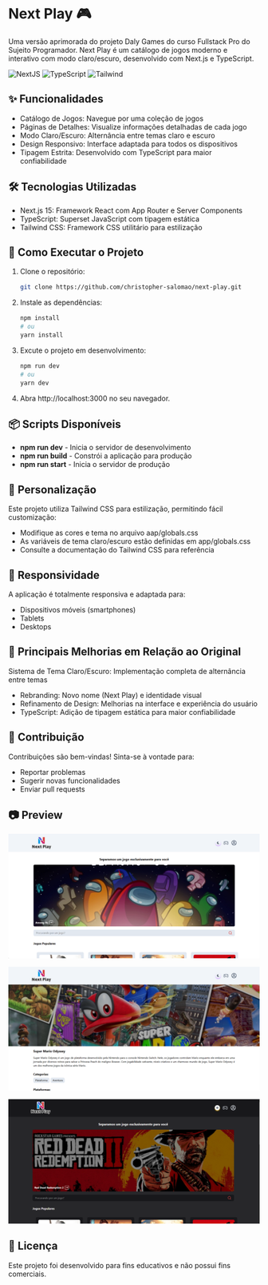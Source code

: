 # Next Play 🎮

Uma versão aprimorada do projeto Daly Games do curso Fullstack Pro do Sujeito Programador. Next Play é um catálogo de jogos moderno e interativo com modo claro/escuro, desenvolvido com Next.js e TypeScript.

![NextJS](https://img.shields.io/badge/NextJS-15-black?style=for-the-badge&logo=next.js)
![TypeScript](https://img.shields.io/badge/TypeScript-5.7-blue?style=for-the-badge&logo=typescript)
![Tailwind](https://img.shields.io/badge/TailwindCSS-4.0-38BDF8?style=for-the-badge&logo=tailwind-csS)

## ✨ Funcionalidades

- Catálogo de Jogos: Navegue por uma coleção de jogos
- Páginas de Detalhes: Visualize informações detalhadas de cada jogo
- Modo Claro/Escuro: Alternância entre temas claro e escuro
- Design Responsivo: Interface adaptada para todos os dispositivos
- Tipagem Estrita: Desenvolvido com TypeScript para maior confiabilidade

## 🛠️ Tecnologias Utilizadas

- Next.js 15: Framework React com App Router e Server Components
- TypeScript: Superset JavaScript com tipagem estática
- Tailwind CSS: Framework CSS utilitário para estilização

## 🚀 Como Executar o Projeto

1. Clone o repositório:
   ```bash
   git clone https://github.com/christopher-salomao/next-play.git
   ```
2. Instale as dependências:
   ```bash
   npm install
   # ou
   yarn install
   ```
3. Excute o projeto em desenvolvimento:
   ```bash
   npm run dev
   # ou
   yarn dev
   ```
4. Abra http://localhost:3000 no seu navegador.

## 📦 Scripts Disponíveis

- **npm run dev** - Inicia o servidor de desenvolvimento
- **npm run build** - Constrói a aplicação para produção
- **npm run start** - Inicia o servidor de produção

## 🎨 Personalização

Este projeto utiliza Tailwind CSS para estilização, permitindo fácil customização:

- Modifique as cores e tema no arquivo aap/globals.css
- As variáveis de tema claro/escuro estão definidas em app/globals.css
- Consulte a documentação do Tailwind CSS para referência

## 📱 Responsividade

A aplicação é totalmente responsiva e adaptada para:

- Dispositivos móveis (smartphones)
- Tablets
- Desktops

## 🔧 Principais Melhorias em Relação ao Original

Sistema de Tema Claro/Escuro: Implementação completa de alternância entre temas

- Rebranding: Novo nome (Next Play) e identidade visual
- Refinamento de Design: Melhorias na interface e experiência do usuário
- TypeScript: Adição de tipagem estática para maior confiabilidade

## 🤝 Contribuição

Contribuições são bem-vindas! Sinta-se à vontade para:

- Reportar problemas
- Sugerir novas funcionalidades
- Enviar pull requests

## 📷 Preview

![Página Inicial](./public/preview/home.png)

![Página de Detalhes do Jogo](./public/preview/game-details.png)

![Modo Escuro](./public/preview/dark-mode.png)

## 📄 Licença

Este projeto foi desenvolvido para fins educativos e não possui fins comerciais.

